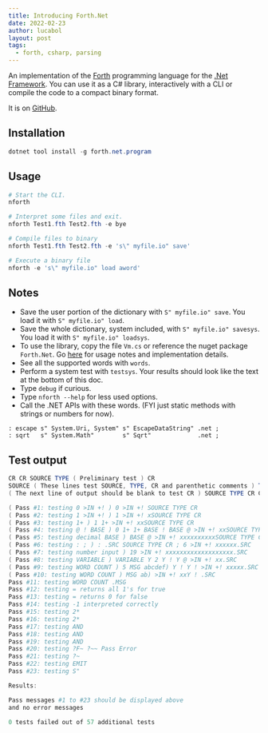```yaml
---
title: Introducing Forth.Net
date: 2022-02-23
author: lucabol
layout: post
tags:
  - forth, csharp, parsing
---
```

An implementation of the [Forth](https://en.wikipedia.org/wiki/Forth_(programming_language)) programming language for the [.Net Framework](https://en.wikipedia.org/wiki/.NET_Framework).
You can use it as a C# library, interactively with a CLI or compile the code to a compact binary format.

It is on [GitHub](https://github.com/lucabol/Forth.Net/tree/main/Forth.Net).

## Installation

```powershell
dotnet tool install -g forth.net.program
```

## Usage

```powershell
# Start the CLI.
nforth

# Interpret some files and exit.
nforth Test1.fth Test2.fth -e bye

# Compile files to binary
nforth Test1.fth Test2.fth -e 's\" myfile.io" save'

# Execute a binary file
nforth -e 's\" myfile.io" load aword'
```

## Notes

* Save the user portion of the dictionary with `S" myfile.io" save`. You load it with `S" myfile.io" load`.
* Save the whole dictionary, system included, with `S" myfile.io" savesys`. You load it with `S" myfile.io" loadsys`.
* To use the library, copy the file `Vm.cs` or reference the nuget package `Forth.Net`. Go [here](Forth.Net) for usage notes and implementation details.
* See all the supported words with `words`.
* Perform a system test with `testsys`. Your results should look like the text at the bottom of this doc.
* Type `debug` if curious.
* Type `nforth --help` for less used options.
* Call the .NET APIs with these words. (FYI just static methods with strings or numbers for now).

```factor
: escape s" System.Uri, System" s" EscapeDataString" .net ;
: sqrt   s" System.Math"        s" Sqrt"             .net ;
```

## Test output

```powershell
CR CR SOURCE TYPE ( Preliminary test ) CR
SOURCE ( These lines test SOURCE, TYPE, CR and parenthetic comments ) TYPE CR
( The next line of output should be blank to test CR ) SOURCE TYPE CR CR

( Pass #1: testing 0 >IN +! ) 0 >IN +! SOURCE TYPE CR
( Pass #2: testing 1 >IN +! ) 1 >IN +! xSOURCE TYPE CR
( Pass #3: testing 1+ ) 1 1+ >IN +! xxSOURCE TYPE CR
( Pass #4: testing @ ! BASE ) 0 1+ 1+ BASE ! BASE @ >IN +! xxSOURCE TYPE CR
( Pass #5: testing decimal BASE ) BASE @ >IN +! xxxxxxxxxxSOURCE TYPE CR
( Pass #6: testing : ; ) : .SRC SOURCE TYPE CR ; 6 >IN +! xxxxxx.SRC
( Pass #7: testing number input ) 19 >IN +! xxxxxxxxxxxxxxxxxxx.SRC
( Pass #8: testing VARIABLE ) VARIABLE Y 2 Y ! Y @ >IN +! xx.SRC
( Pass #9: testing WORD COUNT ) 5 MSG abcdef) Y ! Y ! >IN +! xxxxx.SRC
( Pass #10: testing WORD COUNT ) MSG ab) >IN +! xxY ! .SRC
Pass #11: testing WORD COUNT .MSG
Pass #12: testing = returns all 1's for true
Pass #13: testing = returns 0 for false
Pass #14: testing -1 interpreted correctly
Pass #15: testing 2*
Pass #16: testing 2*
Pass #17: testing AND
Pass #18: testing AND
Pass #19: testing AND
Pass #20: testing ?F~ ?~~ Pass Error
Pass #21: testing ?~
Pass #22: testing EMIT
Pass #23: testing S"

Results:

Pass messages #1 to #23 should be displayed above
and no error messages

0 tests failed out of 57 additional tests
```
